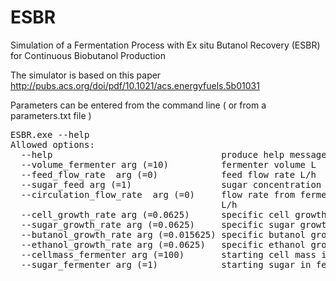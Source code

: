 # ESBR
Simulation of a Fermentation Process with Ex situ Butanol Recovery (ESBR) for Continuous Biobutanol Production

The simulator is based on this paper  http://pubs.acs.org/doi/pdf/10.1021/acs.energyfuels.5b01031

Parameters can be entered from the command line ( or from a parameters.txt file )
<pre>
ESBR.exe --help
Allowed options:
  --help                                produce help message
  --volume_fermenter arg (=10)          fermenter volume L
  --feed_flow_rate  arg (=0)            feed flow rate L/h
  --sugar_feed arg (=1)                 sugar concentration in feed g/L
  --circulation_flow_rate  arg (=0)     flow rate from fermenter to adsorber
                                        L/h
  --cell_growth_rate arg (=0.0625)      specific cell growth rate g/g/h
  --sugar_growth_rate arg (=0.0625)     specific sugar growth rate g/g/h
  --butanol_growth_rate arg (=0.015625) specific butanol growth rate g/g/h
  --ethanol_growth_rate arg (=0.0625)   specific ethanol growth rate g/g/h
  --cellmass_fermenter arg (=100)       starting cell mass in fermenter g
  --sugar_fermenter arg (=1)            starting sugar in fermenter g/L
  </pre>
